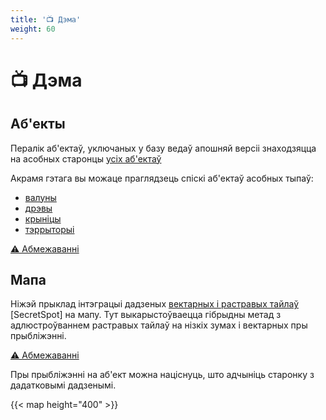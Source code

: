 ```yaml
---
title: '📺 Дэма'
weight: 60
---
```

# 📺 Дэма

## Аб'екты
Пералік аб'ектаў, уключаных у базу ведаў апошняй версіі знаходзяцца на асобных старонцы [усіх аб'ектаў](./data/all)

Акрамя гэтага вы можаце праглядзець спіскі аб'ектаў асобных тыпаў:
- [валуны](./data/boulder)
- [дрэвы](./data/tree)
- [крыніцы](./data/spring)
- [тэррыторыі](./data/area)

[⚠️ Абмежаванні](../share/#-абмежаванні)

## Мапа
Ніжэй прыклад інтэграцыі дадзеных [вектарных і растравых тайлаў](../share/tiles) [SecretSpot] на мапу.
Тут выкарыстоўваецца гібрыдны метад з адлюстроўваннем растравых тайлаў на нізкіх зумах і вектарных пры прыбліжэнні.

[⚠️ Абмежаванні](../share/#-абмежаванні)

Пры прыбліжэнні на аб'ект можна націснуць, што адчыніць старонку з дадатковымі дадзенымі.

{{< map height="400" >}}
